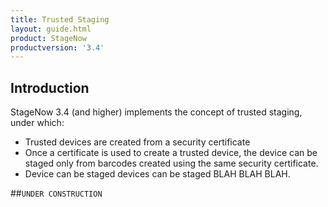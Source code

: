 ```yaml
---
title: Trusted Staging
layout: guide.html
product: StageNow
productversion: '3.4'
---
```


## Introduction
StageNow 3.4 (and higher) implements the concept of trusted staging, under which:

* Trusted devices are created from a security certificate
* Once a certificate is used to create a trusted device, the device can be staged only from barcodes created using the same security certificate. 
* Device can be staged  devices can be staged BLAH BLAH BLAH. 

##`UNDER CONSTRUCTION`

<!-- 
This section describes how to use the StageNow desktop and client apps to select and process a StageNow barcode, audio file or NFC tag. This process configures target device(s) as desired for an organization and/or persists a settings Profile on the device(s) for later consumption (following an Enterprise Reset, for example). This guide is applicable **<u>after</u> one or more [Profiles](../Profiles) have been created**. 

**NOTE**: Some older target devices come with the Rapid Deployment Client instead of StageNow. This client can be used to upgrade to StageNow, but older OS versions might provide reduced capabilities. For more information, see the [Rapid Deployment Client section](#rapiddeploymentclient) later in this guide. 

-----

## I. Select a Staging Profile

**To select a profile with which to stage the device**:

1. On the host computer, select the StageNow icon from the Start menu to open the Workstation Tool. The Staging Operator home screen appears. See [Home Screen](../gettingstarted?Home%20Screen) for field descriptions.
  
  <img alt="image" style="height:350px" src="../images/operator_home2.jpg"/>

2. Select a profile with which to stage the device(s).

-----

## II. Select Staging Medium

### Barcode, Audio or NFC Staging 
This method of staging writes the configuration information from the selected profile into barcodes, audio files or NFC tags. Staging is initiated when the output is read (or heard) by the client device(s). 

1. Select the desired medium (Barcode, Audio or NFC) tab:

    <img alt="image" style="height:350px" src="../images/operator2.jpg"/>

2. **Optional**: In the "My Comments" field, enter comments or special instructions to be displayed to the staging operator when staging begins. 

3. Select the desired output type (if applicable) or choose "Select All" to select all supported output types.

4. Select Stage to generate a PDF of the staging material.

        <img alt="image" style="height:350px" src=""/>
    <img alt="image" style="height:350px" src="../images/operator3.jpg"/>

### Selecting an Audio File for Staging
This method of staging writes the configuration information from the selected profile into an audio file. Play the audio file in the vicinity of the client devices in order to initiate staging on these devices. 

1. Select the Audio tab. If this is the first time using this feature, a tour provides help screens that specify technical and environmental requirements for audio staging. 

2. Progress through the instruction screens and select DONE to dismiss the tour.

    <img alt="image" style="height:350px" src="../images/operator2b.jpg"/>

3. Select Play Audio to play the audio staging material in order to stage the devices. See [Audio Staging](../stageclient?Audio%20Staging) for information on preparing the client to receive the audio file.

    <img alt="image" style="height:350px" src="../images/operator3b.jpg"/>

If desired, select the Download icon to download the audio file to the host computer.

    <img alt="image" style="height:350px" src="../images/operator4b.jpg"/>

Navigate to the folder in which to place the audio file and select Save.

-----

## III. Stage the Device(s)

On the target device, tap on the StageNow icon to launch the StageNow Client.

**Note**: The StageNow Client requires the DataWedge profile to read barcode data. However restoring DataWedge discards the current StageNow configuration. If StageNow cannot scan barcodes after restoring DataWedge, exit and re-launch the StageNow Client on the device.

<img alt="image" style="height:350px" src="../images/Client_SNicon.jpg"/>

The application lists the available staging methods.

<img alt="image" style="height:350px" src="../images/Client_Staging_Menu.jpg"/>

>**Note: MC40 devices do not support NFC**.

-----

### Barcode Staging
To deploy the selected profile to the device through staging barcodes:

1. The Barcode Staging option is always on. Scan the barcode(s) printed from the StageNow Workstation Tool.

    <img alt="image" style="height:350px" src="../images/Client_StageBarcode2.jpg"/>

2. The screen indicates the barcodes scanned via a check mark, and the barcodes left to scan. Continue scanning all staging barcodes. Upon successful deployment, the device displays the following screen:

  <img alt="image" style="height:350px" src="../images/Client_StageBarcode_Success.jpg"/>

3. If errors occur during deployment, the pop-up shown below is displayed. Select "Yes" to view logs for troubleshooting. 

  <img alt="image" style="height:350px" src="../images/stagingfailed.png"/>

-----

### Audio Staging

**NOTE: Audio staging is NOT supported on Zebra's SDM660-platform devices, which currently includes**:
* PS20
* TC52
* TC57
* TC72
* TC77

**To deploy the selected profile to the device via an audio file**:

1. On the client devices being staged, set the Audio Staging option to On.

    <img alt="image" style="height:350px" src="../images/Client_Staging_Menu.jpg"/>

2. Place the devices near the speaker of the host computer that will play the audio .wav file. 

**Note: For best results** use an external speaker in a quiet environment and ensure that there are no obstructions between the speaker and the devices.

3. Play the audio `.wav` file to initiate staging on the devices.

    <img alt="image" style="height:350px" src="../images/Client_Audio.jpg"/>

The client attempts up to 5 times to stage. If staging does not occur after the fifth attempt, there is an error in audio transmission and the following error pop-up appears. Select Cancel to cancel staging, Try Again to continue the staging attempts, or Help for audio staging tips.

  <img alt="image" style="height:350px" src="../images/Client_Audio_Failure.jpg"/>

Upon successful deployment, the device displays the success screen.

If errors occur during deployment, the following pop-up appears. Select Yes to view Logs for troubleshooting.

  <img alt="image" style="height:350px" src="../images/Client_Audio_Error.jpg"/>

-----

### NFC Staging

To set up for NFC staging, the StageNow Workstation tool is used to create a `.bin` file that contains the staging instructions. The file is written to an NFC tag using the StageNow Writer app for Android. Once created, the NFC tag can then be read by the StageNow Client app running on an Android device equipped with an NFC reader. 

**Note**: The `.bin` file used for NFC staging also can be used to stage from a USB drive or SD card on devices that are not NFC-equipped. [Learn more](../stagingprofiles/#usbandsdcardprofilestaging). 

#### Requirements
* **To perform NFC staging**: 
 * Zebra device equipped with NFC reader
 * NFC tag containing staging instructions (`.bin` file)
* **To create NFC tags**:
 * [StageNow Workstation](../download) (Windows app)
 * StageNow Client (Android app; pre-installed on Zebra devices)
 * [StageNow NFC Writer](https://play.google.com/store/apps/details?id=com.zebra.ses.nfcwriter&hl=en_US) 1.3.5 or later (Android app)

#### **NFC tag support**
The current version of StageNow supports the following NFC tag specifications: 
* ISO 15693:
 * TI Tag-it HF-1 Plus
 * TI Tag-it TI2048
 * NXP ICode SLIX
* ISO 14443:
 * MIFARE Classic 4K
* ISO/IEC 18092:
 * FeliCa RC-S965

#### To create an NFC tag: 

1. **Copy the** `.bin` **file to the root of the internal SD card** on an NFC-equipped device:<br>
    <img alt="image" style="height:350px" src="../images/NFC staging Image3.png"/>
  _The sample `.bin` file is called "clockset" in the example above_.<br>  
2. In the StageNow NFC Writer app on the device, **navigate to and tap the** `.bin` **file** copied in Step 1.<br>
  A screen similar to the image below appears (the "clockset" sample file is shown):
    <img alt="image" style="height:350px" src="../images/NFC staging Image4.png"/><br>
3. When the app displays the “Approach Tag” prompt, **touch the device to the target tag**.<br>
  Writing begins automatically, sometimes displaying a percentage of completion (depending on tag format):
    <img alt="image" style="height:350px" src="../images/NFC staging Image5.png"/><br>
5. **Writing is complete when "Tag written successfully" appears**: 
    <img alt="image" style="height:350px" src="../images/NFC staging Image6.png"/><br>

#### NFC tag writing is complete.  

For more information about creating `.bin` files, see the [Staging Profiles guide](../stagingprofiles/#nfcprofilestaging). 

-----

#### To stage a device using an NFC tag:

1. On the device to be staged, open the StageNow Client and confirm that NFC Staging is enabled:
  <img alt="image" style="height:350px" src="../images/NFC staging Image8.png"/>

2. Touch the device to the fully programmed NFC tag. After a moment, the following screens appear: 
  <img alt="image" style="height:350px" src="../images/NFC staging 9, 10, 11.png"/>

3. Follow prompts to complete staging deployment. 

#### NFC Staging is complete. 

-----

#### NFC Errors

* If the size of `.bin` file exceeds available tag storage or another error occurs, a failure message is displayed:
    <img alt="image" style="height:350px" src="../images/NFC staging Image7.png"/>


* If an error occurs during deployment, a pop-up like the image below appears. Select "Yes" to view the activity log for troubleshooting.

  <img alt="image" style="height:350px" src="../images/Client_NFC_Error.jpg"/>

-----

### Staging Wait Conditions
The following pop-up screens can appear during staging, indicating the device is performing an operation and that staging will complete when it is done.

#### Initializing

Following a device reboot, Zebra components such as the MX Framework can require as much as two minutes to initialize and prepare for staging. If staging is initiated during this time, the StageNow Client indicates displays a pop-up similar to the image below: 

  <img alt="image" style="height:350px" src="../images/initializing_popup.png"/>

#### Acquiring IP

A delay can sometimes occur if staging requires an IP address, such as during "scan-and-dock," when the operator scans a barcode and places the device in an Ethernet cradle. Staging pauses until the device acquires the IP address and performs network operations such as downloading a file from the StageNow staging server. under such scenarios, a pop-up appears similar to the image below:

  <img alt="image" style="height:350px" src="../images/acquiring_ip_popup.png"/>

#### Downloading

The pop-up shown below indicates that the client is processing a staging profile that contains a command to download content from a staging server. This often indicates an OS update package.

  <img alt="image" style="height:350px" src="../images/file_download.png"/>

-----

## StageNow Client Menu
In the StageNow application, select the three vertical dots at the top right of the window to open the StageNow menu.

  <img alt="image" style="height:350px" src="../images/Client_Menu.jpg"/>

### Last Staging Error
If staging fails, a screen similar to the image below appears. To troubleshoot, review the log to determine the cause of the error by selecting "Yes" from the staging failure screen. To view the log later, select "Last Staging Error" from the StageNow Client menu. 

  <img alt="image" style="height:350px" src="../images/Client_StageBarcode_LogSettings_View.jpg"/>

**HINT**: To identify the error(s) in the log, refer to the characteristic-error or parm-error in the log contents.

>**Note**: The Last Staging Error screen displays content only if there are errors in the staging operation. If the staging operation is successful, this screen is empty.

### Log Path

To configure the log file path, select the menu icon and select Log Path. 

  <img alt="image" style="height:350px" src="../images/Client_LogPath.jpg"/>

The Log Path window opens.

  <img alt="image" style="height:350px" src="../images/Client_LogPath_window.jpg"/>

Enter the new path and select Done to update the path, or cancel to retain the existing path.

### View Client Info
Select View Client Info to view software version information for the device.

  <img alt="image" style="height:350px" src="../images/viewclientinfo.jpg"/>

Use this screen to determine whether your device has full or partial StageNow feature functionality.

* Full Functionality - the OSx Version is the same as the MXMF Version.

* Partial Functionality - the OSx Version is less than the MXMF Version. See the Feature Compatibility section of the specific [Setting Types](../CSPreference) to determine if your device supports that feature.

* No Functionality - no OSx Version.

### Audio Staging Help
**NOTE: Audio staging is NOT supported on Zebra's "SD660-platform" devices, which currently includes**:
* PS20
* TC52
* TC57
* TC72
* TC77

Select Audio Staging Help for tips for successful audio staging.
Select Dismiss on any screen to dismiss the help.

  <img alt="image" style="height:350px" src="../images/AudioHelp1.jpg"/>

  <img alt="image" style="height:350px" src="../images/AudioHelp2.jpg"/>

  <img alt="image" style="height:350px" src="../images/AudioHelp3.jpg"/>

-----

## Rapid Deployment Client

Devices running Jelly Bean and some running older versions of KitKat include the Rapid Deployment (RD) Client instead of StageNow. Such devices can scan a StageNow-generated barcode with the RD Client. This initiates a network connection for installing MX and the StageNow Client on the device and launches StageNow and the specified settings Profile. However, older OS versions might reduce available device functions and/or StageNow features.

Specifically, to stage a device that includes RD Client:

1. The administrator uses the StageNow Workstation Tool to generate RD or StageNow profile barcode(s).

2. The operator uses the device to scan the barcode(s). This downloads and installs other device components, including the MX Framework and the StageNow Client.

3. The device reboots, and the StageNow Client automatically launches and applies Profile settings to complete the staging process. 

>Note:  
>This SD Client staging process does not apply to re-branded devices.

  <img alt="image" style="height:350px" src="../images/Client_RDclient.png"/>
 -->

